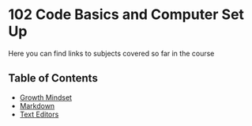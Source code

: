 # 102 Code Basics and Computer Set Up

Here you can find links to subjects covered so far in the course


## Table of Contents

- [Growth Mindset](https://github.com/jack8120/reading-notes2/blob/deafe96ddea9d728b0f8ab67870dc8b5650f4d65/102/growthMindset.md)
- [Markdown]()
- [Text Editors]()
